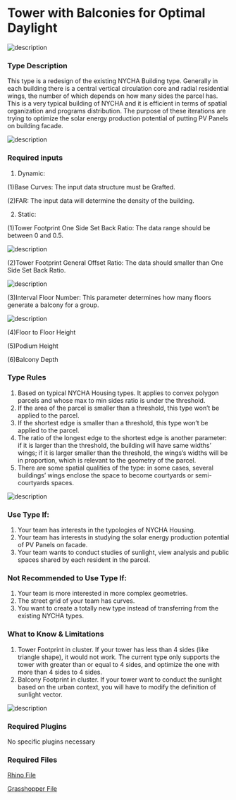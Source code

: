 # Tower with Balconies for Optimal Daylight

![description](https://github.com/YuanEleanorLiu/XIM-GSAPP-Fa20/raw/main/src/images/P-XIM%20-%20MAIN%20PHOTO.jpg)

### Type Description

This type is a redesign of the existing NYCHA Building type. Generally in each building there is a central vertical circulation core and radial residential wings, the number of which depends on how many sides the parcel has. This is a very typical building of NYCHA and it is efficient in terms of spatial organization and programs distribution. The purpose of these iterations are trying to optimize the solar energy production potential of putting PV Panels on building facade.

![description](https://github.com/YuanEleanorLiu/XIM-GSAPP-Fa20/raw/main/src/images/P-BATTERY.png)

### Required inputs

1. Dynamic:

(1)Base Curves: The input data structure must be Grafted.

(2)FAR: The input data will determine the density of the building.

2. Static:

(1)Tower Footprint One Side Set Back Ratio: The data range should be between 0 and 0.5.

![description](https://github.com/YuanEleanorLiu/XIM-GSAPP-Fa20/raw/main/src/images/P-XIM%20-%20SETBACK.jpg)

(2)Tower Footprint General Offset Ratio: The data should smaller than One Side Set Back Ratio.

![description](https://github.com/YuanEleanorLiu/XIM-GSAPP-Fa20/raw/main/src/images/P-XIM%20-%20OFFSET.jpg)

(3)Interval Floor Number: This parameter determines how many floors generate a balcony for a group.

![description](https://github.com/YuanEleanorLiu/XIM-GSAPP-Fa20/raw/main/src/images/P-XIM%20-%20Interval.jpg)

(4)Floor to Floor Height

(5)Podium Height

(6)Balcony Depth

### Type Rules

1. Based on typical NYCHA Housing types. It applies to convex polygon parcels and whose max to min sides ratio is under the threshold.
2. If the area of the parcel is smaller than a threshold, this type won’t be applied to the parcel.
3. If the shortest edge is smaller than a threshold, this type won’t be applied to the parcel.
4. The ratio of the longest edge to the shortest edge is another parameter: if it is larger than the threshold, the building will have same widths’ wings; if it is larger smaller than the threshold, the wings’s widths will be in proportion, which is relevant to the geometry of the parcel.
5. There are some spatial qualities of the type: in some cases, several buildings’ wings enclose the space to become courtyards or semi-courtyards spaces.


![description](https://github.com/l-cl3424/XIM-GSAPP-Fa20/blob/main/Radial_Tower/radialTower.jpg)

### Use Type If:

1. Your team has interests in the typologies of NYCHA Housing.
2. Your team has interests in studying the solar energy production potential of PV Panels on facade.
3. Your team wants to conduct studies of sunlight, view analysis and public spaces shared by each resident in the parcel.


### Not Recommended to Use Type If:

1. Your team is more interested in more complex geometries.
2. The street grid of your team has curves.
3. You want to create a totally new type instead of transferring from the existing NYCHA types.

### What to Know & Limitations

1. Tower Footprint in cluster. If your tower has less than 4 sides (like triangle shape), it would not work.
   The current type only supports the tower with greater than or equal to 4 sides, and optimize the one with more than 4 sides to 4 sides.
2. Balcony Footprint in cluster. If your tower want to conduct the sunlight based on the urban context, you will have to modify the definition of sunlight vector.

![description](https://github.com/YuanEleanorLiu/XIM-GSAPP-Fa20/raw/main/src/images/P-XIM%20-%204%20sides.jpg)


### Required Plugins

No specific plugins necessary

### Required Files

[Rhino File](https://github.com/YuanEleanorLiu/XIM-GSAPP-Fa20/raw/main/src/types/Tower_with_Balconies/Tower%20with%20Balconies%20for%20Optimal%20Daylight.3dm)

[Grasshopper File](https://github.com/YuanEleanorLiu/XIM-GSAPP-Fa20/raw/main/src/types/Tower_with_Balconies/Tower%20with%20Balconies%20for%20Optimal%20Daylight.gh)
